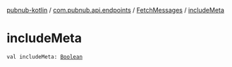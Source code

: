 [pubnub-kotlin](../../index.md) / [com.pubnub.api.endpoints](../index.md) / [FetchMessages](index.md) / [includeMeta](./include-meta.md)

# includeMeta

`val includeMeta: `[`Boolean`](https://kotlinlang.org/api/latest/jvm/stdlib/kotlin/-boolean/index.html)